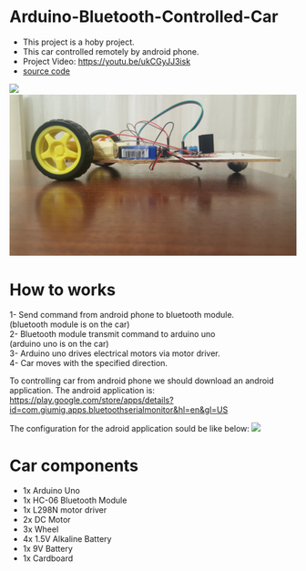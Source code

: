# Arduino-Bluetooth-Controlled-Car

* This project is a hoby project.
* This car controlled remotely by android phone.
* Project Video: https://youtu.be/ukCGyJJ3isk
* [source code](bluetooth_car.ino)

<img src="Images/Car1.jpg" width="800">
<img src="Images/Car2.jpg" width="800">

# How to works
1- Send command from android phone to bluetooth module. <br /> 
   (bluetooth module is on the car) <br /> 
2- Bluetooth module transmit command to arduino uno <br /> 
   (arduino uno is on the car) <br /> 
3- Arduino uno drives electrical motors via motor driver. <br /> 
4- Car moves with the specified direction. <br /> 

To controlling car from android phone we should download an android application.
The android application is: https://play.google.com/store/apps/details?id=com.giumig.apps.bluetoothserialmonitor&hl=en&gl=US

The configuration for the adroid application sould be like below: 
<img src="Images/control_panel.jpg" width="800">

# Car components
* 1x Arduino Uno
* 1x HC-06 Bluetooth Module
* 1x L298N motor driver
* 2x DC Motor
* 3x Wheel
* 4x 1.5V Alkaline Battery
* 1x 9V Battery
* 1x Cardboard

